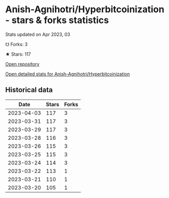 # Anish-Agnihotri/Hyperbitcoinization - stars & forks statistics

Stats updated on Apr 2023, 03

☋ Forks: 3

★ Stars: 117

[Open repository](https://github.com/Anish-Agnihotri/Hyperbitcoinization)

[Open detailed stats for Anish-Agnihotri/Hyperbitcoinization](https://reviewgithub.com/rep/Anish-Agnihotri/Hyperbitcoinization)

## Historical data
| Date | Stars | Forks |
|------|-------|-------|
| 2023-04-03 | 117 | 3 | 
| 2023-03-31 | 117 | 3 | 
| 2023-03-29 | 117 | 3 | 
| 2023-03-28 | 116 | 3 | 
| 2023-03-26 | 115 | 3 | 
| 2023-03-25 | 115 | 3 | 
| 2023-03-24 | 114 | 3 | 
| 2023-03-22 | 113 | 1 | 
| 2023-03-21 | 110 | 1 | 
| 2023-03-20 | 105 | 1 | 

